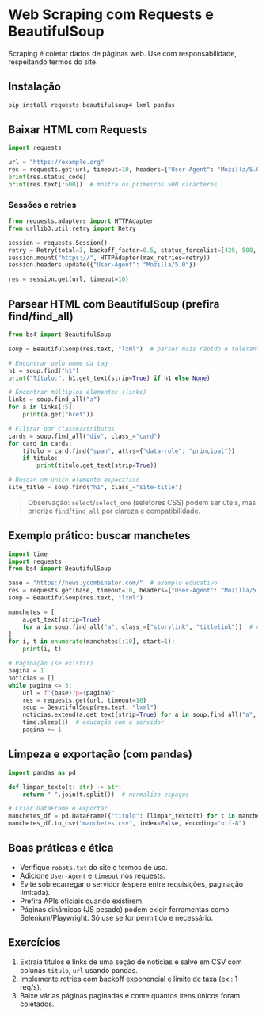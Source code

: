 # Web Scraping com Requests e BeautifulSoup

Scraping é coletar dados de páginas web. Use com responsabilidade, respeitando termos do site.

## Instalação
```bash
pip install requests beautifulsoup4 lxml pandas
```

## Baixar HTML com Requests
```python
import requests

url = "https://example.org"
res = requests.get(url, timeout=10, headers={"User-Agent": "Mozilla/5.0"})
print(res.status_code)
print(res.text[:500])  # mostra os primeiros 500 caracteres
```

### Sessões e retries
```python
from requests.adapters import HTTPAdapter
from urllib3.util.retry import Retry

session = requests.Session()
retry = Retry(total=3, backoff_factor=0.5, status_forcelist=[429, 500, 502, 503, 504])
session.mount("https://", HTTPAdapter(max_retries=retry))
session.headers.update({"User-Agent": "Mozilla/5.0"})

res = session.get(url, timeout=10)
```

## Parsear HTML com BeautifulSoup (prefira find/find_all)
```python
from bs4 import BeautifulSoup

soup = BeautifulSoup(res.text, "lxml")  # parser mais rápido e tolerante

# Encontrar pelo nome da tag
h1 = soup.find("h1")
print("Título:", h1.get_text(strip=True) if h1 else None)

# Encontrar múltiplos elementos (links)
links = soup.find_all("a")
for a in links[:5]:
    print(a.get("href"))

# Filtrar por classe/atributos
cards = soup.find_all("div", class_="card")
for card in cards:
    titulo = card.find("span", attrs={"data-role": "principal"})
    if titulo:
        print(titulo.get_text(strip=True))

# Buscar um único elemento específico
site_title = soup.find("h1", class_="site-title")
```

> Observação: `select`/`select_one` (seletores CSS) podem ser úteis, mas priorize `find`/`find_all` por clareza e compatibilidade.

## Exemplo prático: buscar manchetes
```python
import time
import requests
from bs4 import BeautifulSoup

base = "https://news.ycombinator.com/"  # exemplo educativo
res = requests.get(base, timeout=10, headers={"User-Agent": "Mozilla/5.0"})
soup = BeautifulSoup(res.text, "lxml")

manchetes = [
    a.get_text(strip=True)
    for a in soup.find_all("a", class_=["storylink", "titlelink"])  # classes comuns no HN
]
for i, t in enumerate(manchetes[:10], start=1):
    print(i, t)

# Paginação (se existir)
pagina = 1
noticias = []
while pagina <= 3:
    url = f"{base}?p={pagina}"
    res = requests.get(url, timeout=10)
    soup = BeautifulSoup(res.text, "lxml")
    noticias.extend(a.get_text(strip=True) for a in soup.find_all("a", class_="titlelink"))
    time.sleep(1)  # educação com o servidor
    pagina += 1
```

## Limpeza e exportação (com pandas)
```python
import pandas as pd

def limpar_texto(t: str) -> str:
    return " ".join(t.split())  # normaliza espaços

# Criar DataFrame e exportar
manchetes_df = pd.DataFrame({"titulo": [limpar_texto(t) for t in manchetes]})
manchetes_df.to_csv("manchetes.csv", index=False, encoding="utf-8")
```

## Boas práticas e ética
- Verifique `robots.txt` do site e termos de uso.
- Adicione `User-Agent` e `timeout` nos requests.
- Evite sobrecarregar o servidor (espere entre requisições, paginação limitada).
- Prefira APIs oficiais quando existirem.
- Páginas dinâmicas (JS pesado) podem exigir ferramentas como Selenium/Playwright. Só use se for permitido e necessário.

## Exercícios
1. Extraia títulos e links de uma seção de notícias e salve em CSV com colunas `titulo`, `url` usando pandas.
2. Implemente retries com backoff exponencial e limite de taxa (ex.: 1 req/s).
3. Baixe várias páginas paginadas e conte quantos itens únicos foram coletados.
